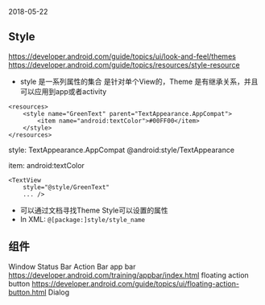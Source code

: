 2018-05-22

## Style
https://developer.android.com/guide/topics/ui/look-and-feel/themes
https://developer.android.com/guide/topics/resources/style-resource
+ style 是一系列属性的集合 是针对单个View的，Theme 是有继承关系，并且可以应用到app或者activity

```
<resources>
    <style name="GreenText" parent="TextAppearance.AppCompat">
        <item name="android:textColor">#00FF00</item>
    </style>
</resources>
```
style:
TextAppearance.AppCompat
@android:style/TextAppearance

item:
android:textColor


```
<TextView
    style="@style/GreenText"
    ... />
```

+ 可以通过文档寻找Theme Style可以设置的属性
+ In XML: `@[package:]style/style_name`


## 组件
Window
Status Bar
Action Bar
app bar  https://developer.android.com/training/appbar/index.html
floating action button https://developer.android.com/guide/topics/ui/floating-action-button.html
Dialog